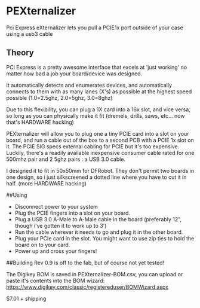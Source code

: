 PEXternalizer
=============

Pci Express eXternalizer lets you pull a PCIE1x port outside of your case using a usb3 cable

## Theory

PCI Express is a pretty awesome interface that excels at 'just working' no matter how bad a job your board/device was designed.

It automatically detects and enumerates devices, and automatically connects to them with as many lanes (X's) as possible at the highest speed possible (1.0=2.5ghz, 2.0=5ghz, 3.0=8ghz)

Due to this flexibility, you can plug a 1X card into a 16x slot, and vice versa, so long as you can physically make it fit (dremels, drills, saws, etc... now that's HARDWARE hacking)

PEXternalizer will allow you to plug one a tiny PCIE card into a slot on your board, and run a cable out of the box to a second PCB with a PCIE 1x slot on it.
The PCIE SIG specs external cabling for PCIE but it's too expensive. Luckily, there's a readily available inexpensive consumer cable rated for one 500mhz pair and 2 5ghz pairs : a USB 3.0 cable.

I designed it to fit in 50x50mm for DFRobot. They don't permit two boards in one design, so i just silkscreened a dotted line where you have to cut it in half. (more HARDWARE hacking)

##Using

* Disconnect power to your system
* Plug the PCIE fingers into a slot on your board.
* Plug a USB 3.0 A-Male to A-Male cable in the board (preferably 12", though i've gotten it to work up to 3')
* Run the cable wherever it needs to go and plug it in the other board.
* Plug your PCIe card in the slot. You might want to use zip ties to hold the board on to your card.
* Power up and cross your fingers!

##Building
Rev 0.9 is off to the fab, but of course not yet tested!

The Digikey BOM is saved in PEXternalizer-BOM.csv, you can upload or paste it's contents into the BOM wizard: https://www.digikey.com/classic/registereduser/BOMWizard.aspx

$7.01 + shipping

